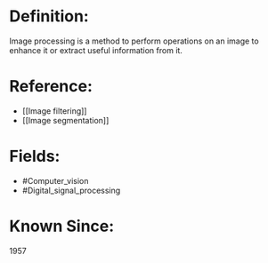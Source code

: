 

# Definition:
Image processing is a method to perform operations on an image to enhance it or extract useful information from it.

# Reference:
- [[Image filtering]]
- [[Image segmentation]]

# Fields: 
- #Computer_vision
- #Digital_signal_processing

# Known Since:
1957

